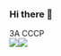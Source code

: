 ### Hi there 👋
ЗА СССР
<br>
[![](https://github.com/ruzaharsu/svoe/blob/main/Vk.png)](https://vk.com/id529848206)[![](https://github.com/ruzaharsu/svoe/blob/main/telegram.png)](https://t.me/ruzaharsovet)
<!--
**ruzaharsu/ruzaharsu** is a ✨ _special_ ✨ repository because its `README.md` (this file) appears on your GitHub profile.

Here are some ideas to get you started:

- 🔭 I’m currently working on ...
- 🌱 I’m currently learning ...
- 👯 I’m looking to collaborate on ...
- 🤔 I’m looking for help with ...
- 💬 Ask me about ...
- 📫 How to reach me: ...
- 😄 Pronouns: ...
- ⚡ Fun fact: ...
-->
